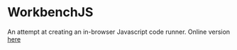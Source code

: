 # WorkbenchJS
An attempt at creating an in-browser Javascript code runner. Online version [here](https://yewomhango.github.io/WorkbenchJS/index.html)
